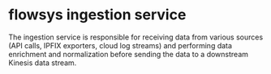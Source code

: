 # flowsys ingestion service

The ingestion service is responsible for receiving data from various sources (API calls, IPFIX exporters, cloud log streams) and performing data enrichment and normalization before sending the data to a downstream Kinesis data stream.
